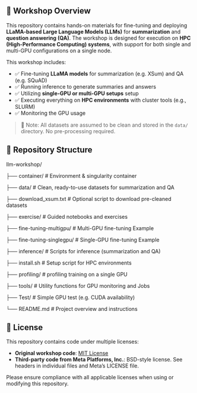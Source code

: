 ## 🧠 Workshop Overview
This repository contains hands-on materials for fine-tuning and deploying **LLaMA-based Large Language Models (LLMs)** for **summarization** and **question answering (QA)**. 
The workshop is designed for execution on **HPC (High-Performance Computing) systems**, with support for both single and multi-GPU configurations on a single node.


This workshop includes:

- ✅ Fine-tuning **LLaMA models** for summarization (e.g. XSum) and QA (e.g. SQuAD)
- ✅ Running inference to generate summaries and answers
- ✅ Utilizing **single-GPU or multi-GPU setups** setup
- ✅ Executing everything on **HPC environments** with cluster tools (e.g., SLURM)
- ✅ Monitoring the GPU usage

> 📝 Note: All datasets are assumed to be clean and stored in the `data/` directory. No pre-processing required.

## 📁 Repository Structure
llm-workshop/

├── container/ # Environment & singularity container

├── data/ # Clean, ready-to-use datasets for summarization and QA

├── download_xsum.txt # Optional script to download pre-cleaned datasets

├── exercise/ # Guided notebooks and exercises

├── fine-tuning-multigpu/ # Multi-GPU fine-tuning Example

├── fine-tuning-singlegpu/ # Single-GPU fine-tuning Example

├── inference/ # Scripts for inference (summarization and QA)

├── install.sh # Setup script for HPC environments

├── profiling/ # profiling training on a single GPU

├── tools/ # Utility functions for GPU monitoring and Jobs

├── Test/ # Simple GPU test (e.g. CUDA availability)

└── README.md # Project overview and instructions

## 📜 License

This repository contains code under multiple licenses:

- **Original workshop code**: [MIT License](LICENSE)
- **Third-party code from Meta Platforms, Inc.**: BSD-style license. See headers in individual files and Meta’s LICENSE file.

Please ensure compliance with all applicable licenses when using or modifying this repository.
